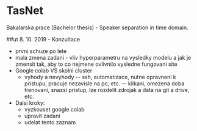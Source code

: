 # TasNet
Bakalarska prace (Bachelor thesis) - Speaker separation in time domain.

##ut 8. 10. 2019 - Konzultace
- prvni schuze po lete
- mala zmena zadani - vliv hyperparametru na vysledky modelu a jak je zmensit tak, aby to co nejmene ovlivnilo vysledne fungovani site
- Google colab VS skolni cluster
  - vyhody a nevyhody
    -- ssh, automatizace, nutne opravneni k pristupu, pracuje nezavisle na pc, etc.
    -- klikani, omezena doba trenovani, snazsi pristup, lze rozdelit zdrojak a data na git a drive, etc.
- Dalsi kroky: 
  - vyzkouset google colab
  - upravit zadani
  - udelat tento zaznam
